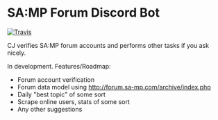 # SA:MP Forum Discord Bot

[![Travis](https://img.shields.io/travis/Southclaws/announce-backend.svg)](https://travis-ci.org/Southclaws/announce-backend)

CJ verifies SA:MP forum accounts and performs other tasks if you ask nicely.

In development. Features/Roadmap:

- Forum account verification
- Forum data model using http://forum.sa-mp.com/archive/index.php
- Daily "best topic" of some sort
- Scrape online users, stats of some sort
- Any other suggestions
